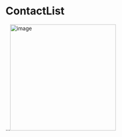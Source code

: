 # ContactList


...<img width="284" alt="image" src="https://github.com/user-attachments/assets/41fa4600-beaa-409e-9723-8e452bf7ba47" />
